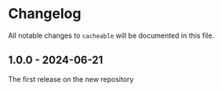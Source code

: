 # Changelog

All notable changes to `cacheable` will be documented in this file.

## 1.0.0 - 2024-06-21

The first release on the new repository
